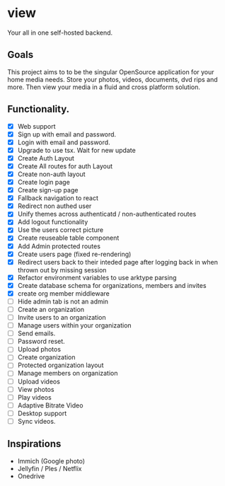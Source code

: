 # view

Your all in one self-hosted backend. 

## Goals

This project aims to to be the singular OpenSource application for your home media needs. Store your photos, videos, documents, dvd rips and more. Then view your media in a fluid and cross platform solution. 

## Functionality. 
- [x] Web support
- [x] Sign up with email and password.
- [x] Login with email and password.
- [x] Upgrade to use tsx. Wait for new update
- [x] Create Auth Layout
- [x] Create All routes for auth Layout
- [x] Create non-auth layout
- [x] Create login page
- [x] Create sign-up page
- [x] Fallback navigation to react
- [x] Redirect non authed user
- [x] Unify themes across authenticatd / non-authenticated routes
- [x] Add logout functionality
- [x] Use the users correct picture
- [x] Create reuseable table component
- [x] Add Admin protected routes
- [x] Create users page (fixed re-rendering)
- [x] Redirect users back to their inteded page after logging back in when thrown out by missing session 
- [x] Refactor environment variables to use arktype parsing
- [x] Create database schema for organizations, members and invites
- [x] create org member middleware
- [ ] Hide admin tab is not an admin
- [ ] Create an organization
- [ ] Invite users to an organization
- [ ] Manage users within your organization
- [ ] Send emails.
- [ ] Password reset.
- [ ] Upload photos
- [ ] Create organization
- [ ] Protected organization layout
- [ ] Manage members on organization
- [ ] Upload videos
- [ ] View photos
- [ ] Play videos
- [ ] Adaptive Bitrate Video
- [ ] Desktop support
- [ ] Sync videos. 

## Inspirations
- Immich (Google photo)
- Jellyfin / Ples / Netflix
- Onedrive
